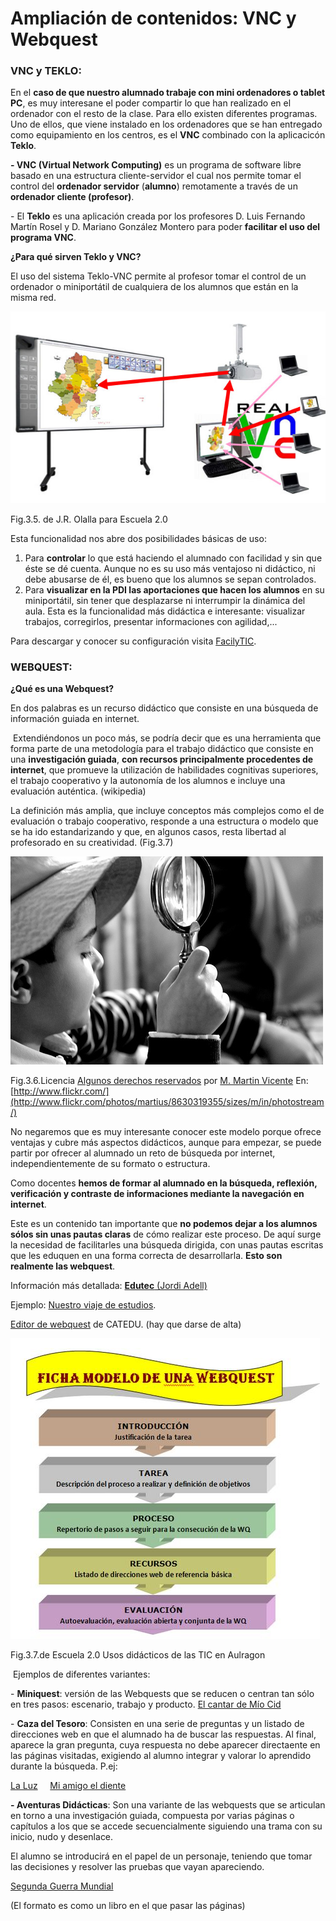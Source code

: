 # Ampliación de contenidos: VNC y Webquest

### VNC y TEKLO:

En el **caso de que nuestro alumnado trabaje con mini ordenadores o tablet PC**, es muy interesane el poder compartir lo que han realizado en el ordenador con el resto de la clase. Para ello existen diferentes programas. Uno de ellos, que viene instalado en los ordenadores que se han entregado como equipamiento en los centros, es el **VNC** combinado con la aplicacicón **Teklo**.

**\- VNC (Virtual Network Computing)** es un programa de software libre basado en una estructura cliente-servidor el cual nos permite tomar el control del **ordenador servidor** (**alumno**) remotamente a través de un **ordenador cliente (profesor)**.

\- El **Teklo** es una aplicación creada por los profesores D. Luis Fernando Martín Rosel y D. Mariano González Montero para poder **facilitar el uso del programa VNC**.

**¿Para qué sirven Teklo y VNC?**

El uso del sistema Teklo-VNC permite al profesor tomar el control de un ordenador o miniportátil de cualquiera de los alumnos que están en la misma red.


![vnc](img/vnc.jpg)


Fig.3.5. de J.R. Olalla para Escuela 2.0

Esta funcionalidad nos abre dos posibilidades básicas de uso:

1.  Para **controlar** lo que está haciendo el alumnado con facilidad y sin que éste se dé cuenta. Aunque no es su uso más ventajoso ni didáctico, ni debe abusarse de él, es bueno que los alumnos se sepan controlados.
2.  Para **visualizar en la PDI las aportaciones que hacen los alumnos** en su miniportátil, sin tener que desplazarse ni interrumpir la dinámica del aula. Esta es la funcionalidad más didáctica e interesante: visualizar trabajos, corregirlos, presentar informaciones con agilidad,...

Para descargar y conocer su configuración visita [FacilyTIC](http://facilytic.catedu.es/2013/04/30/control-del-aula/).

### WEBQUEST:

**¿Qué es una Webquest?**

En dos palabras es un recurso didáctico que consiste en una búsqueda de información guiada en internet.

 Extendiéndonos un poco más, se podría decir que es una herramienta que forma parte de una metodología para el trabajo didáctico que consiste en una **investigación guiada**, **con recursos principalmente procedentes de internet**, que promueve la utilización de habilidades cognitivas superiores, el trabajo cooperativo y la autonomía de los alumnos e incluye una evaluación auténtica. (wikipedia)

La definición más amplia, que incluye conceptos más complejos como el de evaluación o trabajo cooperativo, responde a una estructura o modelo que se ha ido estandarizando y que, en algunos casos, resta libertad al profesorado en su creatividad. (Fig.3.7)


![webquest](img/webquest.jpg)


Fig.3.6.Licencia [Algunos derechos reservados](http://creativecommons.org/licenses/by/2.0/ "Attribution License") por [M. Martin Vicente](http://www.flickr.com/photos/martius/) En: [http://www.flickr.com/](http://www.flickr.com/photos/martius/8630319355/sizes/m/in/photostream/)

No negaremos que es muy interesante conocer este modelo porque ofrece ventajas y cubre más aspectos didácticos, aunque para empezar, se puede partir por ofrecer al alumnado un reto de búsqueda por internet, independientemente de su formato o estructura.

Como docentes **hemos de formar al alumnado en la búsqueda, reflexión, verificación y contraste de informaciones mediante la navegación en internet**. 

Este es un contenido tan importante que **no podemos dejar a los alumnos sólos sin unas pautas claras** de cómo realizar este proceso. De aquí surge la necesidad de facilitarles una búsqueda dirigida, con unas pautas escritas que les eduquen en una forma correcta de desarrollarla. **Esto son realmente las webquest**.

Información más detallada: [**Edutec** (Jordi Adell)](http://www.uib.es/depart/gte/edutec-e/revelec17/adell_16a.htm)

Ejemplo: [Nuestro viaje de estudios](http://catedu.es/crear_wq/wq/home/2060/).

[Editor de webquest](http://catedu.es/crear_wq/z_usuarios/ingreso_usuarios.php) de CATEDU. (hay que darse de alta)


![webquest1](img/webquest1.JPG)


Fig.3.7.de Escuela 2.0 Usos didácticos de las TIC en Aulragon

 Ejemplos de diferentes variantes:

\- **Miniquest**: versión de las Webquests que se reducen o centran tan sólo en tres pasos: escenario, trabajo y producto. [El cantar de Mío Cid](http://www.juntadeandalucia.es/averroes/sanwalabonso/wqyct/mq_elcidcampeador/trabajo.htm)

\- **Caza del Tesoro**: Consisten en una serie de preguntas y un listado de direcciones web en que el alumnado ha de buscar las respuestas. Al final, aparece la gran pregunta, cuya respuesta no debe aparecer directaente en las páginas visitadas, exigiendo al alumno integrar y valorar lo aprendido durante la búsqueda. P.ej:

[La Luz](http://www.aula21.net/cazas/cazasaula21/la_luz.html)     [Mi amigo el diente](http://perso.wanadoo.es/alhero/mipag/cazas/a_dientes/noabrir.html)

**\- Aventuras Didácticas**: Son una variante de las webquests que se articulan en torno a una investigación guiada, compuesta por varias páginas o capítulos a los que se accede secuencialmente siguiendo una trama con su inicio, nudo y desenlace.

El alumno se introducirá en el papel de un personaje, teniendo que tomar las decisiones y resolver las pruebas que vayan apareciendo.

[Segunda Guerra Mundial](http://corcosuk.wix.com/aventura-didactica)

(El formato es como un libro en el que pasar las páginas)

